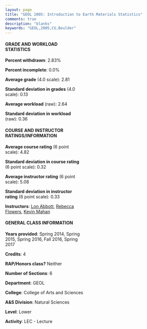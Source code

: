 ```yaml
---
layout: page
title: "GEOL 2005: Introduction to Earth Materials Statistics"
comments: true
description: "blanks"
keywords: "GEOL,2005,CU,Boulder"
---
```

<head>
<script src="https://ajax.googleapis.com/ajax/libs/jquery/2.1.3/jquery.min.js"></script>
<script src="https://dl.dropboxusercontent.com/s/pc42nxpaw1ea4o9/highcharts.js?dl=0"></script>
<!-- <script src="../assets/js/highcharts.js"></script> -->
<style type="text/css">@font-face {
	font-family: "Bebas Neue";
	src: url(https://www.filehosting.org/file/details/544349/BebasNeue Regular.otf) format("opentype");
	}
	h1.Bebas { 
		font-family: "Bebas Neue", Verdana, Tahoma;
	}
</style>
</head>
<body>
	<div id="container" style="float: right; width: 45%; height: 88%; margin-left: 2.5%; margin-right: 2.5%;"></div>
	<script language="JavaScript">
		$(document).ready(function() {
		var chart = {type: 'column'};
		var title = {text: 'Grade Distribution'};
		var xAxis = {categories: ['A','B','C','D','F'],crosshair: true};
		var yAxis = {min: 0,title: {text: 'Percentage'}};
		var tooltip = {headerFormat: '<center><b><span style="font-size:20px">{point.key}</span></b></center>',
		               pointFormat: '<td style="padding:0"><b>{point.y:.1f}%</b></td>',
		               footerFormat: '</table>',shared: true,useHTML: true};
		var plotOptions = {column: {pointPadding: 0.0,borderWidth: 0}};  
		var credits = {enabled: false};var series= [{name: 'Percent',data: [20.35,51.97,20.13,4.5,3.06,]}];
		var json = {};
		json.chart = chart;
		json.title = title;
		json.tooltip = tooltip;
		json.xAxis = xAxis;
		json.yAxis = yAxis;  
		json.series = series;
		json.plotOptions = plotOptions;  
		json.credits = credits;
		$('#container').highcharts(json);
	});
	</script>
</body>
			   
#### GRADE AND WORKLOAD STATISTICS

**Percent withdrawn**: 2.83%

**Percent incomplete**: 0.0%

**Average grade** (4.0 scale): 2.81

**Standard deviation in grades** (4.0 scale): 0.13

**Average workload** (raw): 2.64

**Standard deviation in workload** (raw): 0.36

#### COURSE AND INSTRUCTOR RATINGS/INFORMATION

**Average course rating** (6 point scale): 4.82

**Standard deviation in course rating** (6 point scale): 0.32

**Average instructor rating** (6 point scale): 5.08

**Standard deviation in instructor rating** (6 point scale): 0.33

**Instructors**: <a href='../../instructors/Lon_Abbott'>Lon Abbott</a>, <a href='../../instructors/Rebecca_Flowers'>Rebecca Flowers</a>, <a href='../../instructors/Kevin_Mahan'>Kevin Mahan</a>

#### GENERAL CLASS INFORMATION

**Years provided**: Spring 2014, Spring 2015, Spring 2016, Fall 2016, Spring 2017

**Credits**: 4

**RAP/Honors class?** Neither

**Number of Sections**: 6

**Department**: GEOL

**College**: College of Arts and Sciences

**A&S Division**: Natural Sciences

**Level**: Lower

**Activity**: LEC - Lecture
